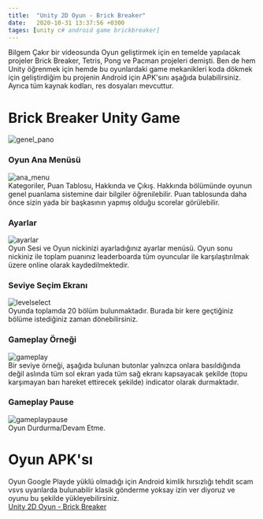 ```yaml
---
title:  "Unity 2D Oyun - Brick Breaker"
date:   2020-10-31 13:37:56 +0300
tages: [unity c# android game brickbreaker]
---
```

Bilgem Çakır bir videosunda Oyun geliştirmek için en temelde yapılacak projeler Brick Breaker, Tetris, Pong ve Pacman projeleri demişti.
Ben de hem Unity öğrenmek için hemde bu oyunlardaki game mekanikleri koda dökmek için geliştirdiğim bu projenin Android için APK'sını aşağıda bulabilirsiniz. Ayrıca tüm kaynak kodları, res dosyaları mevcuttur.

# Brick Breaker Unity Game
![genel_pano](https://lh3.googleusercontent.com/3rueUXQafD7xB2jkTtgmvk7NXQksVFtKmKd_Lk_I3vRDgLO7KZcr4p_xoCLWB-GCm-x9)


### Oyun Ana Menüsü
![ana_menu](https://lh3.googleusercontent.com/FbvgeFqn9wzvTgt1MSI8QNINDWxZyUkS8hiqjJM8HbpcI4h39BCZ99eLVIn8tigPCw)
<br>Kategoriler, Puan Tablosu, Hakkında ve Çıkış. Hakkında bölümünde oyunun genel puanlama sistemine dair bilgiler öğrenilebilir. Puan tablosunda daha önce sizin yada bir başkasının yapmış olduğu scorelar görülebilir.

### Ayarlar
![ayarlar](https://lh3.googleusercontent.com/YhI0V5bCbnMEm2SPLvDTjDgn0qyxoWodPv-3d5J18Yq6BaSX0UiqE_8r58f0V4DzAg)
<br>
Oyun Sesi ve Oyun nickinizi ayarladığınız ayarlar menüsü. Oyun sonu nickiniz ile toplam puanınız leaderboarda  tüm oyuncular ile karşılaştırılmak üzere online olarak kaydedilmektedir.

### Seviye Seçim Ekranı
![levelselect](https://lh3.googleusercontent.com/hJyVf9YvZg_vWbmnvYv3dUWdJbn8Vs2GPzZuw5Hr0hql5zgreUAgC0-yUnys4PM7XGU)
<br>
Oyunda toplamda 20 bölüm bulunmaktadır. Burada bir kere geçtiğiniz bölüme istediğiniz zaman dönebilirsiniz.

### Gameplay Örneği
![gameplay](https://lh3.googleusercontent.com/iYcI0v_ODaZnGfdTxdcW4BOkroUXRhwliQ4KzkmTQzaiEqGos-_RURaocsRKHlS6zuk)
<br>
Bir seviye örneği, aşağıda bulunan butonlar yalnızca onlara basıldığında değil aslında tüm sol ekran yada tüm sağ ekranı kapsayacak şekilde (topu karşımayan barı hareket ettirecek şekilde) indicator olarak durmaktadır.

### Gameplay Pause
![gameplaypause](https://lh3.googleusercontent.com/HHS0tJa6V80Nw7jT8FTM-JVWTU8U6Yq5H13P0XAgnnVcYeWtSVgueT8c9JxpBEBUp30)
<br>
Oyun Durdurma/Devam Etme.

# Oyun APK'sı
Oyun Google Playde yüklü olmadığı için Android kimlik hırsızlığı tehdit scam vsvs uyarılarda bulunabilir klasik gönderme yoksay izin ver diyoruz ve oyunu bu şekilde yükleyebilirsiniz. <br> [Unity 2D Oyun - Brick Breaker](https://drive.google.com/file/d/1PHCHrZL9m9FiB4How0O-OJM-L6XsGzN-/view?usp=sharing)